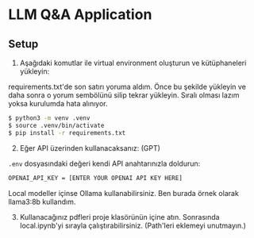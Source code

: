 # LLM Q&A Application

## Setup

1. Aşağıdaki komutlar ile virtual environment oluşturun ve kütüphaneleri yükleyin:

requirements.txt'de son satırı yoruma aldım. Önce bu şekilde yükleyin ve daha sonra o yorum sembölünü silip tekrar yükleyin. Sıralı olması lazım yoksa kurulumda hata alınıyor.

```bash
$ python3 -m venv .venv
$ source .venv/bin/activate
$ pip install -r requirements.txt
```

2. Eğer API üzerinden kullanacaksanız: (GPT)

`.env` dosyasındaki değeri kendi API anahtarınızla doldurun:

```bash
OPENAI_API_KEY = [ENTER YOUR OPENAI API KEY HERE]
```

Local modeller içinse Ollama kullanabilirsiniz. Ben burada örnek olarak llama3:8b kullandım.

3. Kullanacağınız pdfleri proje klasörünün içine atın. Sonrasında local.ipynb'yi sırayla çalıştırabilirsiniz. (Path'leri eklemeyi unutmayın.)
